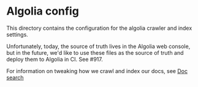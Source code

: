 # Algolia config

This directory contains the configuration for the algolia crawler and index settings.

Unfortunately, today, the source of truth lives in the Algolia web console, but in the future, we'd like to use these files as the source of truth and deploy them to Algolia in CI. See #917.

For information on tweaking how we crawl and index our docs, see [Doc search](../../../docs/contributing/doc-search.md)
